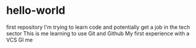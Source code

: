 # hello-world
first repository
I'm trying to learn code and potentially get a job in the tech sector
This is me learning to use Git and Github
My first experience with a VCS
Gl me
